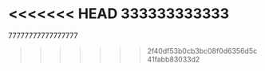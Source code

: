 <<<<<<< HEAD
333333333333
=======
77777777777777777
>>>>>>> 2f40df53b0cb3bc08f0d6356d5c41fabb83033d2
